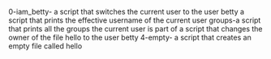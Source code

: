 0-iam_betty- a script that switches the current user to the user betty
a script that prints the effective username of the current user
groups-a script that prints all the groups the current user is part of
 a script that changes the owner of the file hello to the user betty
4-empty- a script that creates an empty file called hello
